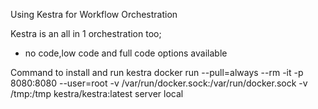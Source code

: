 Using Kestra for Workflow Orchestration

Kestra is an all in 1 orchestration too;
- no code,low code and full code options available

Command to install and run kestra
docker run --pull=always --rm -it -p 8080:8080 --user=root -v /var/run/docker.sock:/var/run/docker.sock -v /tmp:/tmp kestra/kestra:latest server local